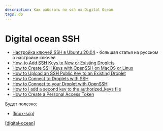 ```yaml
---
description: Как работать по ssh на Digital Ocean
tags: do
---
```

# Digital ocean SSH

- [Настройка ключей SSH в Ubuntu 20.04](https://www.digitalocean.com/community/tutorials/how-to-set-up-ssh-keys-on-ubuntu-20-04-ru) - большая статья на русском о настройке ключей
- [How-to Add SSH Keys to New or Existing Droplets](https://docs.digitalocean.com/products/droplets/how-to/add-ssh-keys/)
- [How to Create SSH Keys with OpenSSH on MacOS or Linux](https://docs.digitalocean.com/products/droplets/how-to/add-ssh-keys/create-with-openssh/)
- [How to Upload an SSH Public Key to an Existing Droplet](https://docs.digitalocean.com/products/droplets/how-to/add-ssh-keys/to-existing-droplet/)
- [How to Connect to Droplets with SSH](https://docs.digitalocean.com/products/droplets/how-to/connect-with-ssh/)
- [How to Connect to your Droplet with OpenSSH](https://docs.digitalocean.com/products/droplets/how-to/connect-with-ssh/openssh/)
- [How to I add a second key to the authorized_keys file](https://www.digitalocean.com/community/questions/how-to-i-add-a-second-key-to-the-authorized_keys-file)
- [How to Create a Personal Access Token](https://docs.digitalocean.com/reference/api/create-personal-access-token/)

Будет полезно:

- [[linux-scp]]

[[digital-ocean]]

[//begin]: # "Autogenerated link references for markdown compatibility"
[linux-scp]: linux-scp "linux-scp"
[digital-ocean]: ../lists/digital-ocean "Digital ocean"
[//end]: # "Autogenerated link references"